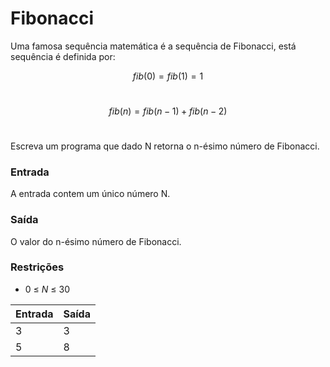 # Fibonacci

Uma famosa sequência matemática é a sequência de Fibonacci, está sequência é definida por: <br>

$$
fib(0)=fib(1)=1
$$ <br>

$$
fib(n)=fib(n-1)+fib(n-2)
$$ <br>

Escreva um programa que dado N retorna o n-ésimo número de Fibonacci. <br>

### Entrada <br>

A entrada contem um único número N. <br>

### Saída <br>

O valor do n-ésimo número de Fibonacci. <br>

### Restrições <br>

- 0 ≤ *N* ≤ 30 <br>

| Entrada | Saída |
| --- | --- |
| 3 | 3 |
| 5 | 8 |
